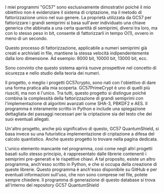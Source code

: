 I miei programmi "GC57" sono esclusivamente dimostrativi poiché il mio obiettivo non è evidenziare il sistema di criptazione, ma il metodo di fattorizzazione unico nel suo genere. La proprietà utilizzata da GC57 per fattorizzare i grandi semiprimi si basa sull'aver individuato una chiave generica che abbinata a una certa quantità di semiprimi, diversi tra loro, ma con lo stesso peso in bit, consente di fattorizzarli in tempo O(1), ovvero in meno di un secondo.

Questo processo di fattorizzazione, applicabile a numeri semiprimi già creati e archiviati in file, mantiene la stessa velocità indipendentemente dalla loro dimensione. Ad esempio: 8000 bit, 10000 bit, 13000 bit, ecc.

Sono convinto che questo sistema aprirà nuove prospettive nel concetto di sicurezza e nello studio della teoria dei numeri.

Il progetto, o meglio i progetti GC57crypto, sono nati con l'obiettivo di dare una forma pratica alla mia scoperta. GC57PrimeCrypt è uno di quelli più riusciti, ma non è l'unico.
Tra tutti, questo progetto si distingue poiché combina la complessità della fattorizzazione di grandi semiprimi con l'implementazione di algoritmi avanzati
come SHA-3, PBKDF2 e AES.  Il programma è interamente scritto in Python e include una spiegazione dettagliata dei passaggi necessari per la criptazione sia del testo che dei suoi
eventuali allegati. 

Un'altro progetto, anche più significativo di questo, GC57 QuantumShield, si basa invece su una futuristica implementazione di criptazione a difesa del calcolo quantistico. Anche questo progetto lo trovare nella pagina dedicata.

L'unico elemento mancante nel programma, così come negli altri progetti basati sullo stesso principio, è rappresentato dalle librerie contenenti i semiprimi
pre-generati e le rispettive chiavi. A tal proposito, esiste un altro programma, anch'esso scritto in Python, e che si occupa della creazione di queste librerie. 
Questo programma è anch'esso disponibile su GitHub e per eventuali informazioni sull'uso, che non sono comprese nel file, potete sempre chiedere. Il programma di generazione di questo database si trova all'interno del repository GC57 QuantumShield
